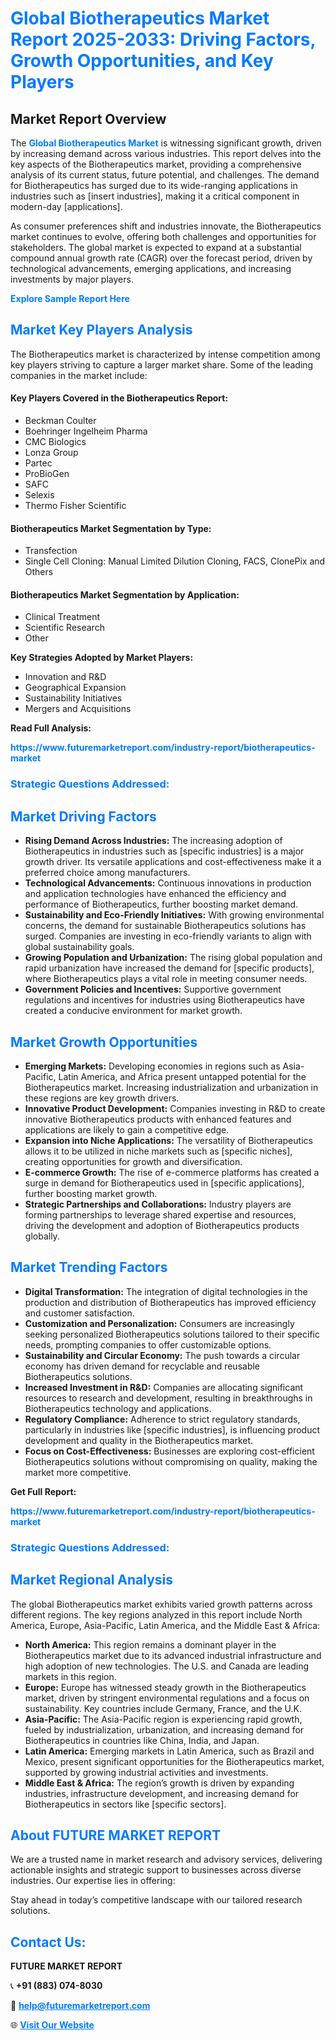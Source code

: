 <h1 style="color: #007BFF;">Global Biotherapeutics Market Report 2025-2033: Driving Factors, Growth Opportunities, and Key Players</h1>

<section id="overview">
<h2>Market Report Overview</h2>
<p>The <a href="https://www.futuremarketreport.com/industry-report/biotherapeutics-market" style="color: #007BFF; text-decoration: none;"><strong>Global Biotherapeutics Market</strong></a> is witnessing significant growth, driven by increasing demand across various industries. This report delves into the key aspects of the Biotherapeutics market, providing a comprehensive analysis of its current status, future potential, and challenges. The demand for Biotherapeutics has surged due to its wide-ranging applications in industries such as [insert industries], making it a critical component in modern-day [applications].</p>
<p>As consumer preferences shift and industries innovate, the Biotherapeutics market continues to evolve, offering both challenges and opportunities for stakeholders. The global market is expected to expand at a substantial compound annual growth rate (CAGR) over the forecast period, driven by technological advancements, emerging applications, and increasing investments by major players.</p>
</section>

<section id="overview">
<p><a href="https://www.futuremarketreport.com/request-sample/reportId=57324" style="color: #007BFF; text-decoration: none;"><strong>Explore Sample Report Here</strong></a></p>
</section>

<section id="key-players">
<h2 style="color: #007BFF;">Market Key Players Analysis</h2>
<p>The Biotherapeutics market is characterized by intense competition among key players striving to capture a larger market share. Some of the leading companies in the market include:</p>
<h4>Key Players Covered in the Biotherapeutics Report:</h4>
<ul><li>Beckman Coulter</li><li>Boehringer Ingelheim Pharma</li><li>CMC Biologics</li><li>Lonza Group</li><li>Partec</li><li>ProBioGen</li><li>SAFC</li><li>Selexis</li><li>Thermo Fisher Scientific</li></ul>
<h4>Biotherapeutics Market Segmentation by Type:</h4>
<ul><li>Transfection</li><li>Single Cell Cloning: Manual Limited Dilution Cloning, FACS, ClonePix and Others</li></ul>

<h4>Biotherapeutics Market Segmentation by Application:</h4>
<ul><li>Clinical Treatment</li><li>Scientific Research</li><li>Other</li></ul>
<p><strong>Key Strategies Adopted by Market Players:</strong></p>
<ul>
<li>Innovation and R&D</li>
<li>Geographical Expansion</li>
<li>Sustainability Initiatives</li>
<li>Mergers and Acquisitions</li>
</ul>
</section>

<section>
<p><strong>Read Full Analysis: </strong></p><a href="https://www.futuremarketreport.com/industry-report/biotherapeutics-market" style="color: #007BFF; text-decoration: none;"><strong>https://www.futuremarketreport.com/industry-report/biotherapeutics-market</strong></a>
<h3 style="color: #007BFF;">Strategic Questions Addressed:</h3>
</section>

<section id="driving-factors">
<h2 style="color: #007BFF;">Market Driving Factors</h2>
<ul>
<li><strong>Rising Demand Across Industries:</strong> The increasing adoption of Biotherapeutics in industries such as [specific industries] is a major growth driver. Its versatile applications and cost-effectiveness make it a preferred choice among manufacturers.</li>
<li><strong>Technological Advancements:</strong> Continuous innovations in production and application technologies have enhanced the efficiency and performance of Biotherapeutics, further boosting market demand.</li>
<li><strong>Sustainability and Eco-Friendly Initiatives:</strong> With growing environmental concerns, the demand for sustainable Biotherapeutics solutions has surged. Companies are investing in eco-friendly variants to align with global sustainability goals.</li>
<li><strong>Growing Population and Urbanization:</strong> The rising global population and rapid urbanization have increased the demand for [specific products], where Biotherapeutics plays a vital role in meeting consumer needs.</li>
<li><strong>Government Policies and Incentives:</strong> Supportive government regulations and incentives for industries using Biotherapeutics have created a conducive environment for market growth.</li>
</ul>
</section>

<section id="growth-opportunities">
<h2 style="color: #007BFF;">Market Growth Opportunities</h2>
<ul>
<li><strong>Emerging Markets:</strong> Developing economies in regions such as Asia-Pacific, Latin America, and Africa present untapped potential for the Biotherapeutics market. Increasing industrialization and urbanization in these regions are key growth drivers.</li>
<li><strong>Innovative Product Development:</strong> Companies investing in R&D to create innovative Biotherapeutics products with enhanced features and applications are likely to gain a competitive edge.</li>
<li><strong>Expansion into Niche Applications:</strong> The versatility of Biotherapeutics allows it to be utilized in niche markets such as [specific niches], creating opportunities for growth and diversification.</li>
<li><strong>E-commerce Growth:</strong> The rise of e-commerce platforms has created a surge in demand for Biotherapeutics used in [specific applications], further boosting market growth.</li>
<li><strong>Strategic Partnerships and Collaborations:</strong> Industry players are forming partnerships to leverage shared expertise and resources, driving the development and adoption of Biotherapeutics products globally.</li>
</ul>
</section>

<section id="trending-factors">
<h2 style="color: #007BFF;">Market Trending Factors</h2>
<ul>
<li><strong>Digital Transformation:</strong> The integration of digital technologies in the production and distribution of Biotherapeutics has improved efficiency and customer satisfaction.</li>
<li><strong>Customization and Personalization:</strong> Consumers are increasingly seeking personalized Biotherapeutics solutions tailored to their specific needs, prompting companies to offer customizable options.</li>
<li><strong>Sustainability and Circular Economy:</strong> The push towards a circular economy has driven demand for recyclable and reusable Biotherapeutics solutions.</li>
<li><strong>Increased Investment in R&D:</strong> Companies are allocating significant resources to research and development, resulting in breakthroughs in Biotherapeutics technology and applications.</li>
<li><strong>Regulatory Compliance:</strong> Adherence to strict regulatory standards, particularly in industries like [specific industries], is influencing product development and quality in the Biotherapeutics market.</li>
<li><strong>Focus on Cost-Effectiveness:</strong> Businesses are exploring cost-efficient Biotherapeutics solutions without compromising on quality, making the market more competitive.</li>
</ul>
</section>

<section>
<p><strong>Get Full Report: </strong></p><a href="https://www.futuremarketreport.com/industry-report/biotherapeutics-market" style="color: #007BFF; text-decoration: none;"><strong>https://www.futuremarketreport.com/industry-report/biotherapeutics-market</strong></a>
<h3 style="color: #007BFF;">Strategic Questions Addressed:</h3>
</section>


<section id="regional-analysis">
<h2 style="color: #007BFF;">Market Regional Analysis</h2>
<p>The global Biotherapeutics market exhibits varied growth patterns across different regions. The key regions analyzed in this report include North America, Europe, Asia-Pacific, Latin America, and the Middle East & Africa:</p>
<ul>
<li><strong>North America:</strong> This region remains a dominant player in the Biotherapeutics market due to its advanced industrial infrastructure and high adoption of new technologies. The U.S. and Canada are leading markets in this region.</li>
<li><strong>Europe:</strong> Europe has witnessed steady growth in the Biotherapeutics market, driven by stringent environmental regulations and a focus on sustainability. Key countries include Germany, France, and the U.K.</li>
<li><strong>Asia-Pacific:</strong> The Asia-Pacific region is experiencing rapid growth, fueled by industrialization, urbanization, and increasing demand for Biotherapeutics in countries like China, India, and Japan.</li>
<li><strong>Latin America:</strong> Emerging markets in Latin America, such as Brazil and Mexico, present significant opportunities for the Biotherapeutics market, supported by growing industrial activities and investments.</li>
<li><strong>Middle East & Africa:</strong> The region’s growth is driven by expanding industries, infrastructure development, and increasing demand for Biotherapeutics in sectors like [specific sectors].</li>
</ul>
</section>

<footer>
<h2 style="color: #007BFF;">About FUTURE MARKET REPORT</h2>
<p>We are a trusted name in market research and advisory services, delivering actionable insights and strategic support to businesses across diverse industries. Our expertise lies in offering:</p>

<p>Stay ahead in today’s competitive landscape with our tailored research solutions.</p>

<h2 style="color: #007BFF;">Contact Us:</h2>
<p><strong>FUTURE MARKET REPORT</strong></p>
<p>📞 <strong>+91 (883) 074-8030</strong></p>
<p>📧 <strong><a href="mailto:help@futuremarketreport.com" style="color: #007BFF;">help@futuremarketreport.com</a></strong></p>
<p>🌐 <strong><a href="https://www.futuremarketreport.com/" style="color: #007BFF;">Visit Our Website</a></strong></p>
</footer>
